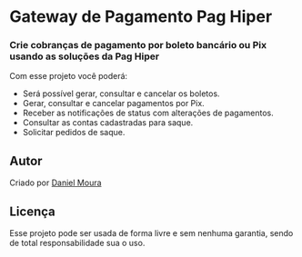 <h1>Gateway de Pagamento Pag Hiper</h1>

<h3>Crie cobranças de pagamento por boleto bancário ou Pix usando as soluções da Pag Hiper</h3>

<p>Com esse projeto você poderá:</p>

<ul>
    <li>Será possível gerar, consultar e cancelar os boletos.</li>
    <li>Gerar, consultar e cancelar pagamentos por Pix.</li>
    <li>Receber as notificações de status com alterações de pagamentos.</li>
    <li>Consultar as contas cadastradas para saque.</li>
    <li>Solicitar pedidos de saque.</li>
</ul>


<h2>Autor</h2>

<p>
    Criado por <a href="https://github.com/dmodesigner/">Daniel Moura</a>
</p>

<h2>Licença</h2>

<p>Esse projeto pode ser usada de forma livre e sem nenhuma garantia, sendo de total responsabilidade sua o uso.</p>
